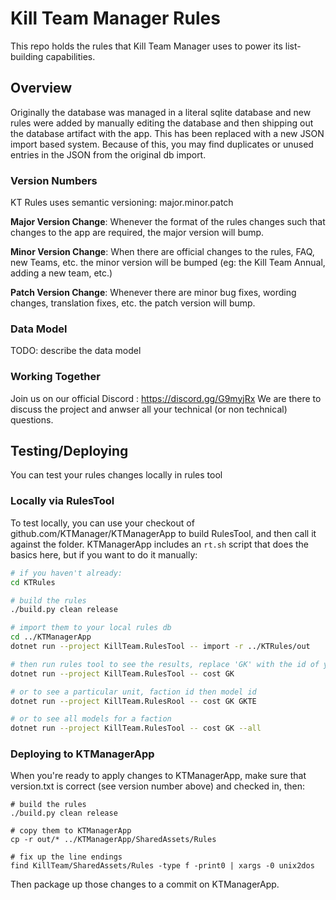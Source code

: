 # Kill Team Manager Rules

This repo holds the rules that Kill Team Manager uses to power its list-building capabilities.

## Overview

Originally the database was managed in a literal sqlite database and new
rules were added by manually editing the database and then shipping out the
database artifact with the app. This has been replaced with a new JSON import
based system. Because of this, you may find duplicates or unused entries in
the JSON from the original db import.

### Version Numbers

KT Rules uses semantic versioning: major.minor.patch

**Major Version Change**: Whenever the format of the rules changes such that changes to the app are required, the major version will bump.

**Minor Version Change**: When there are official changes to the rules, FAQ, new Teams, etc. the minor version will be bumped (eg: the Kill Team Annual, adding a new team, etc.)

**Patch Version Change**: Whenever there are minor bug fixes, wording changes, translation fixes, etc. the patch version will bump.

### Data Model

TODO: describe the data model

### Working Together

Join us on our official Discord : https://discord.gg/G9myjRx 
We are there to discuss the project and anwser all your technical (or non technical) questions.

## Testing/Deploying

You can test your rules changes locally in rules tool

### Locally via RulesTool

To test locally, you can use your checkout of github.com/KTManager/KTManagerApp to build RulesTool, and then call it against the folder. KTManagerApp includes an `rt.sh` script that does the basics here, but if you want to do it manually:

```bash
# if you haven't already:
cd KTRules

# build the rules
./build.py clean release

# import them to your local rules db
cd ../KTManagerApp
dotnet run --project KillTeam.RulesTool -- import -r ../KTRules/out

# then run rules tool to see the results, replace 'GK' with the id of your kill team of choice (mine is grey knights!)
dotnet run --project KillTeam.RulesTool -- cost GK

# or to see a particular unit, faction id then model id
dotnet run --project KillTeam.RulesRool -- cost GK GKTE

# or to see all models for a faction
dotnet run --project KillTeam.RulesTool -- cost GK --all
```

### Deploying to KTManagerApp

When you're ready to apply changes to KTManagerApp, make sure that version.txt is correct (see version number above) and checked in, then:

```
# build the rules
./build.py clean release

# copy them to KTManagerApp
cp -r out/* ../KTManagerApp/SharedAssets/Rules

# fix up the line endings
find KillTeam/SharedAssets/Rules -type f -print0 | xargs -0 unix2dos
```

Then package up those changes to a commit on KTManagerApp.

